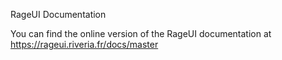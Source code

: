 RageUI Documentation

You can find the online version of the RageUI documentation at https://rageui.riveria.fr/docs/master

